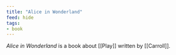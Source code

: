 ```yaml
---
title: "Alice in Wonderland"
feed: hide
tags:
- book
---
```


_Alice in Wonderland_ is a book about [[Play]] written by [[Carroll]]. 